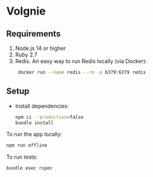 # Volgnie

## Requirements
1. Node.js 14 or higher
2. Ruby 2.7 
3. Redis. An easy way to run Redis locally (via Docker):
   ```bash
    docker run --name redis --rm -p 6379:6379 redis
   ```

## Setup
- Install dependencies:
  ```bash
  npm ci --production=false
  bundle install
  ```

To run the app locally:

```bash
npm run offline
```

To run tests:

```bash
bundle exec rspec
```